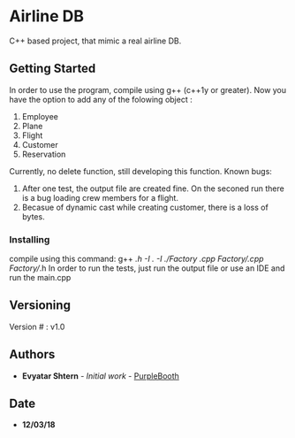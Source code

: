 # Airline DB

C++ based project, that mimic a real airline DB. 

## Getting Started

In order to use the program, compile using g++ (c++1y or greater). 
Now you have the option to add any of the folowing object :
1) Employee
2) Plane
3) Flight
4) Customer
5) Reservation
 
Currently, no delete function, still developing this function. 
Known bugs:
1) After one test, the output file are created fine. On the seconed run there is a bug
loading crew members for a flight.
2) Becasue of dynamic cast while creating customer, there is a loss of bytes.

### Installing

compile using this command: g++ *.h -I . -I ./Factory *.cpp Factory/*.cpp Factory/*.h
In order to run the tests, just run the output file or use an IDE and run the main.cpp

## Versioning
Version # : v1.0 

## Authors

* **Evyatar Shtern** - *Initial work* - [PurpleBooth](https://github.com/evya123)
## Date
* **12/03/18**
